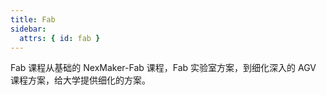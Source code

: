```yaml
---
title: Fab
sidebar:
  attrs: { id: fab }
---
```


Fab 课程从基础的 NexMaker-Fab 课程，Fab 实验室方案，到细化深入的 AGV 课程方案，给大学提供细化的方案。
